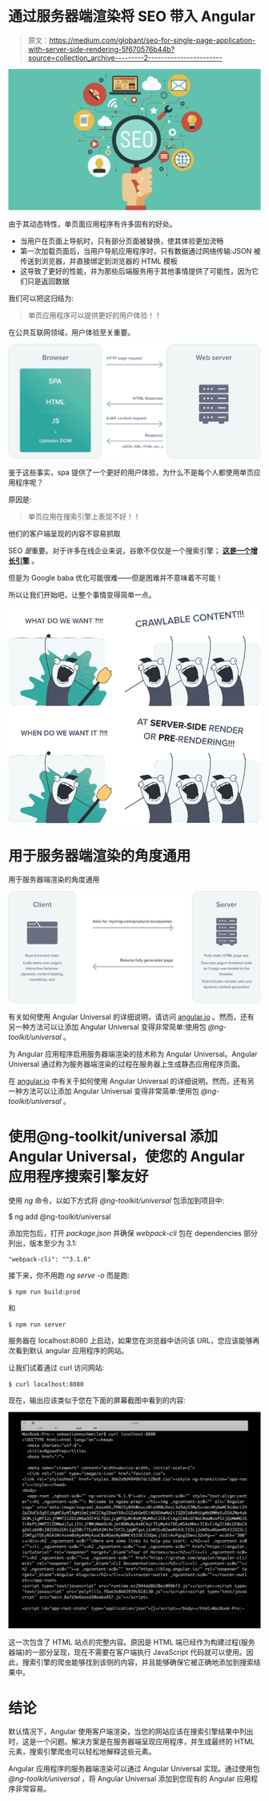 # 通过服务器端渲染将 SEO 带入 Angular

> 原文：<https://medium.com/globant/seo-for-single-page-application-with-server-side-rendering-5f670576b44b?source=collection_archive---------2----------------------->

![](img/93c39a101de78d55c65b3433a4e52fe9.png)

由于其动态特性，单页面应用程序有许多固有的好处。

*   当用户在页面上导航时，只有部分页面被替换，使其体验更加流畅
*   第一次加载页面后，当用户导航应用程序时，只有数据通过网络传输:JSON 被传送到浏览器，并直接绑定到浏览器的 HTML 模板
*   这导致了更好的性能，并为那些后端服务用于其他事情提供了可能性，因为它们只是返回数据

我们可以把这归结为:

> 单页应用程序可以提供更好的用户体验！！

在公共互联网领域，用户体验至关重要。

![](img/ee519296f05794f06f7b7d7e09848c6c.png)

鉴于这些事实，spa 提供了一个更好的用户体验，为什么不是每个人都使用单页应用程序呢？

原因是:

> 单页应用在搜索引擎上表现不好！！

他们的客户端呈现的内容不容易抓取

SEO *是*重要。对于许多在线企业来说，谷歌不仅仅是一个搜索引擎； [**这是一个增长引擎**](https://www.flanthiernadeau.com/saas-content/) 。

但是为 Google baba 优化可能很难——但是困难并不意味着不可能！

所以让我们开始吧，让整个事情变得简单一点。

![](img/d579425035ba13032d0a7671721f0de5.png)

# 用于服务器端渲染的角度通用

用于服务器端渲染的角度通用

![](img/b6cddedd7bac16d7974840258dc31b07.png)

有关如何使用 Angular Universal 的详细说明，请访问 [angular.io](https://angular.io/guide/universal) 。然而，还有另一种方法可以让添加 Angular Universal 变得非常简单:使用包 *@ng-toolkit/universal* 。

为 Angular 应用程序启用服务器端渲染的技术称为 Angular Universal。Angular Universal 通过称为服务器端渲染的过程在服务器上生成静态应用程序页面。

在 [angular.io](https://angular.io/guide/universal) 中有关于如何使用 Angular Universal 的详细说明。然而，还有另一种方法可以让添加 Angular Universal 变得非常简单:使用包 *@ng-toolkit/universal* 。

# 使用@ng-toolkit/universal 添加 Angular Universal，使您的 Angular 应用程序搜索引擎友好

使用 *ng* 命令，以如下方式将 *@ng-toolkit/universal* 包添加到项目中:

$ ng add @ng-toolkit/universal

添加完包后，打开 *package.json* 并确保 *webpack-cli* 包在 dependencies 部分列出，版本至少为 3.1:

```
"webpack-cli": "^3.1.0"
```

接下来，你不用跑 *ng serve -o* 而是跑:

`$ npm run build:prod`

和

`$ npm run server`

服务器在 localhost:8080 上启动，如果您在浏览器中访问该 URL，您应该能够再次看到默认 angular 应用程序的网站。

让我们试着通过 curl 访问网站:

`$ curl localhost:8080`

现在，输出应该类似于您在下面的屏幕截图中看到的内容:

![](img/e219b8301408a55f6f91e37f4a08934c.png)

这一次包含了 HTML 站点的完整内容。原因是 HTML 端已经作为构建过程(服务器端)的一部分呈现，现在不需要在客户端执行 JavaScript 代码就可以使用。因此，搜索引擎的爬虫能够找到该侧的内容，并且能够确保它被正确地添加到搜索结果中。

# 结论

默认情况下，Angular 使用客户端渲染，当您的网站应该在搜索引擎结果中列出时，这是一个问题。解决方案是在服务器端呈现应用程序，并生成最终的 HTML 元素，搜索引擎爬虫可以轻松地解释这些元素。

Angular 应用程序的服务器端渲染可以通过 Angular Universal 实现。通过使用包 *@ng-toolkit/universal* ，将 Angular Universal 添加到您现有的 Angular 应用程序非常容易。